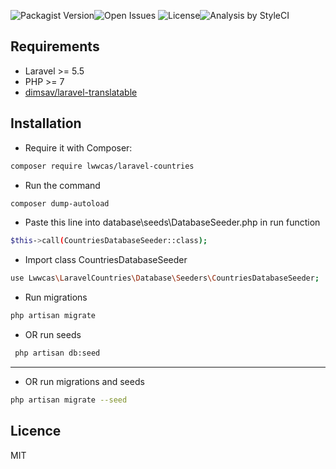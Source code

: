 ![Packagist Version](https://img.shields.io/packagist/v/lwwcas/laravel-countries.svg)![Open Issues](https://img.shields.io/github/issues-raw/lwwcas/laravel-countries.svg) ![License](https://img.shields.io/github/license/lwwcas/laravel-countries.svg)![Analysis by StyleCI](https://github.styleci.io/repos/145844689/shield)

## Requirements
- Laravel >= 5.5
- PHP >= 7
- [dimsav/laravel-translatable](https://github.com/dimsav/laravel-translatable)

## Installation

- Require it with Composer:
```bash
composer require lwwcas/laravel-countries
```

- Run the command
```bash
composer dump-autoload
```

- Paste this line into database\seeds\DatabaseSeeder.php in run function
```bash
$this->call(CountriesDatabaseSeeder::class);
```

- Import class CountriesDatabaseSeeder
```bash
use Lwwcas\LaravelCountries\Database\Seeders\CountriesDatabaseSeeder;
```

- Run migrations
```bash
php artisan migrate
```

- OR run seeds
```bash
 php artisan db:seed
```

***

- OR run migrations and seeds
```bash
php artisan migrate --seed
```

## Licence

MIT
